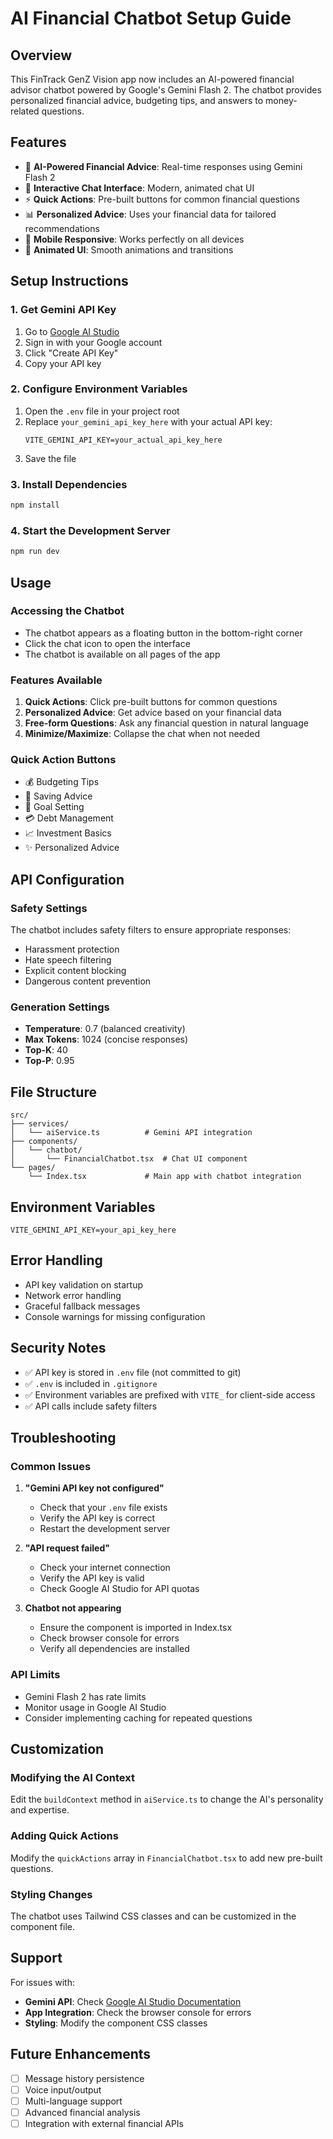 # AI Financial Chatbot Setup Guide

## Overview
This FinTrack GenZ Vision app now includes an AI-powered financial advisor chatbot powered by Google's Gemini Flash 2. The chatbot provides personalized financial advice, budgeting tips, and answers to money-related questions.

## Features
- 🤖 **AI-Powered Financial Advice**: Real-time responses using Gemini Flash 2
- 💬 **Interactive Chat Interface**: Modern, animated chat UI
- ⚡ **Quick Actions**: Pre-built buttons for common financial questions
- 📊 **Personalized Advice**: Uses your financial data for tailored recommendations
- 📱 **Mobile Responsive**: Works perfectly on all devices
- 🎨 **Animated UI**: Smooth animations and transitions

## Setup Instructions

### 1. Get Gemini API Key
1. Go to [Google AI Studio](https://makersuite.google.com/app/apikey)
2. Sign in with your Google account
3. Click "Create API Key"
4. Copy your API key

### 2. Configure Environment Variables
1. Open the `.env` file in your project root
2. Replace `your_gemini_api_key_here` with your actual API key:
   ```
   VITE_GEMINI_API_KEY=your_actual_api_key_here
   ```
3. Save the file

### 3. Install Dependencies
```bash
npm install
```

### 4. Start the Development Server
```bash
npm run dev
```

## Usage

### Accessing the Chatbot
- The chatbot appears as a floating button in the bottom-right corner
- Click the chat icon to open the interface
- The chatbot is available on all pages of the app

### Features Available
1. **Quick Actions**: Click pre-built buttons for common questions
2. **Personalized Advice**: Get advice based on your financial data
3. **Free-form Questions**: Ask any financial question in natural language
4. **Minimize/Maximize**: Collapse the chat when not needed

### Quick Action Buttons
- 💰 Budgeting Tips
- 🏦 Saving Advice  
- 🎯 Goal Setting
- 💳 Debt Management
- 📈 Investment Basics
- ✨ Personalized Advice

## API Configuration

### Safety Settings
The chatbot includes safety filters to ensure appropriate responses:
- Harassment protection
- Hate speech filtering
- Explicit content blocking
- Dangerous content prevention

### Generation Settings
- **Temperature**: 0.7 (balanced creativity)
- **Max Tokens**: 1024 (concise responses)
- **Top-K**: 40
- **Top-P**: 0.95

## File Structure
```
src/
├── services/
│   └── aiService.ts          # Gemini API integration
├── components/
│   └── chatbot/
│       └── FinancialChatbot.tsx  # Chat UI component
└── pages/
    └── Index.tsx             # Main app with chatbot integration
```

## Environment Variables
```env
VITE_GEMINI_API_KEY=your_api_key_here
```

## Error Handling
- API key validation on startup
- Network error handling
- Graceful fallback messages
- Console warnings for missing configuration

## Security Notes
- ✅ API key is stored in `.env` file (not committed to git)
- ✅ `.env` is included in `.gitignore`
- ✅ Environment variables are prefixed with `VITE_` for client-side access
- ✅ API calls include safety filters

## Troubleshooting

### Common Issues

1. **"Gemini API key not configured"**
   - Check that your `.env` file exists
   - Verify the API key is correct
   - Restart the development server

2. **"API request failed"**
   - Check your internet connection
   - Verify the API key is valid
   - Check Google AI Studio for API quotas

3. **Chatbot not appearing**
   - Ensure the component is imported in Index.tsx
   - Check browser console for errors
   - Verify all dependencies are installed

### API Limits
- Gemini Flash 2 has rate limits
- Monitor usage in Google AI Studio
- Consider implementing caching for repeated questions

## Customization

### Modifying the AI Context
Edit the `buildContext` method in `aiService.ts` to change the AI's personality and expertise.

### Adding Quick Actions
Modify the `quickActions` array in `FinancialChatbot.tsx` to add new pre-built questions.

### Styling Changes
The chatbot uses Tailwind CSS classes and can be customized in the component file.

## Support
For issues with:
- **Gemini API**: Check [Google AI Studio Documentation](https://ai.google.dev/docs)
- **App Integration**: Check the browser console for errors
- **Styling**: Modify the component CSS classes

## Future Enhancements
- [ ] Message history persistence
- [ ] Voice input/output
- [ ] Multi-language support
- [ ] Advanced financial analysis
- [ ] Integration with external financial APIs 